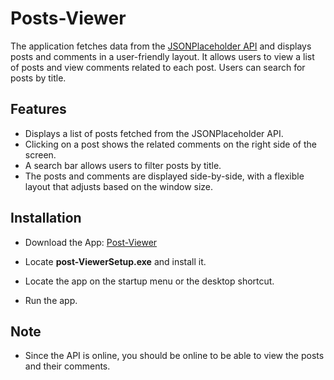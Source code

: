 # Posts-Viewer

The application fetches data from the [JSONPlaceholder API](https://jsonplaceholder.typicode.com/) and displays posts and comments in a user-friendly layout. It allows users to view a list of posts and view comments related to each post. Users can search for posts by title.

## Features

- Displays a list of posts fetched from the JSONPlaceholder API.
- Clicking on a post shows the related comments on the right side of the screen.
- A search bar allows users to filter posts by title.
- The posts and comments are displayed side-by-side, with a flexible layout that adjusts based on the window size.

## Installation

- Download the App: [Post-Viewer](https://github.com/clinton-mwachia/Posts-Viewer/releases/tag/v1.0.0)

- Locate **post-ViewerSetup.exe** and install it.

- Locate the app on the startup menu or the desktop shortcut.

- Run the app.

## Note

- Since the API is online, you should be online to be able to view the posts and their comments.

